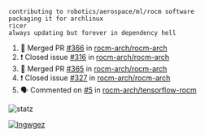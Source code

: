 ```
contributing to robotics/aerospace/ml/rocm software
packaging it for archlinux
ricer
always updating but forever in dependency hell
```

<!--START_SECTION:activity-->
1. 🎉 Merged PR [#366](https://github.com//rocm-arch/rocm-arch/pull/366) in [rocm-arch/rocm-arch](https://github.com//rocm-arch/rocm-arch)
2. ❗️ Closed issue [#316](https://github.com//rocm-arch/rocm-arch/issues/316) in [rocm-arch/rocm-arch](https://github.com//rocm-arch/rocm-arch)
3. 🎉 Merged PR [#365](https://github.com//rocm-arch/rocm-arch/pull/365) in [rocm-arch/rocm-arch](https://github.com//rocm-arch/rocm-arch)
4. ❗️ Closed issue [#327](https://github.com//rocm-arch/rocm-arch/issues/327) in [rocm-arch/rocm-arch](https://github.com//rocm-arch/rocm-arch)
5. 🗣 Commented on [#5](https://github.com//rocm-arch/tensorflow-rocm/issues/5) in [rocm-arch/tensorflow-rocm](https://github.com//rocm-arch/tensorflow-rocm)
<!--END_SECTION:activity-->


![statz](https://github-readme-stats.vercel.app/api?username=acxz&include_all_commits=true&show_icons=true)

[![lngwgez](https://github-readme-stats.vercel.app/api/top-langs/?username=acxz&layout=compact)](https://github.com/acxz/github-readme-stats)


<!--
**acxz/acxz** is a ✨ _special_ ✨ repository because its `README.md` (this file) appears on your GitHub profile.

Here are some ideas to get you started:

- 🔭 I’m currently working on ...
- 🌱 I’m currently learning ...
- 👯 I’m looking to collaborate on ...
- 🤔 I’m looking for help with ...
- 💬 Ask me about ...
- 📫 How to reach me: ...
- 😄 Pronouns: ...
- ⚡ Fun fact: ...
-->
